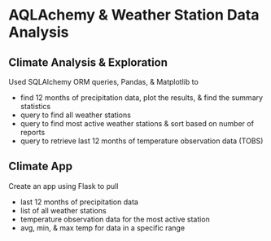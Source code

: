 # AQLAchemy & Weather Station Data Analysis

## Climate Analysis & Exploration
Used SQLAlchemy ORM queries, Pandas, & Matplotlib to 
* find 12 months of precipitation data, plot the results, & find the summary statistics
* query to find all weather stations 
* query to find most active weather stations & sort based on number of reports 
* query to retrieve last 12 months of temperature observation data (TOBS)

## Climate App
Create an app using Flask to pull 
* last 12 months of precipitation data
* list of all weather stations
* temperature observation data for the most active station
* avg, min, & max temp for data in a specific range
